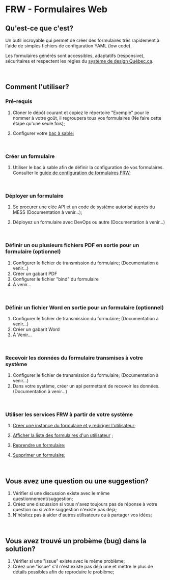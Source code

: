# FRW - Formulaires Web

## Qu'est-ce que c'est?
Un outil incroyable qui permet de créer des formulaires très rapidement à l'aide de simples fichiers de configuration YAML (low code).

Les formulaires générés sont accessibles, adaptatifs (responsive), sécuritaires et respectent les règles du [système de design Québec.ca](https://design.quebec.ca/).


&nbsp;
## Comment l'utiliser?
### Pré-requis

1. Cloner le dépôt courant et copiez le répertoire "Exemple" pour le nommer à votre goût, il regroupera tous vos formulaires (Ne faire cette étape qu'une seule fois);

1. Configurer votre [bac à sable](https://formulaires.it.mtess.gouv.qc.ca/Form/1/P700U/0/N/#p=2);

&nbsp;
### Créer un formulaire
  
1. Utiliser le bac à sable afin de définir la configuration de vos formulaires. Consulter le [guide de configuration de formulaires FRW](https://formulaires.it.mtess.gouv.qc.ca/Form/1/P700U/0/N); 

&nbsp;
### Déployer un formulaire

1. Se procurer une clée API et un code de système autorisé auprès du MESS (Documentation à venir...);
   
1. Déployez un formulaire avec DevOps ou autre (Documentation à venir...)
 
&nbsp;
### Définir un ou plusieurs fichiers PDF en sortie pour un formulaire (optionnel)
1. Configurer le fichier de transmission du formulaire; (Documentation à venir...) 
1. Créer un gabarit PDF 
1. Configurer le fichier "bind" du formulaire
1. À venir...

&nbsp;
### Définir un fichier Word en sortie pour un formulaire (optionnel)
1. Configurer le fichier de transmission du formulaire; (Documentation à venir...) 
1. Créer un gabarit Word 
1. À Venir...

&nbsp;
### Recevoir les données du formulaire transmises à votre système
1. Configurer le fichier de transmission du formulaire; (Documentation à venir...) 
1. Dans votre système, créer un api permettant de recevoir les données. (Documentation à venir...) 

&nbsp;
### Utiliser les services FRW à partir de votre système

1. [Créer une instance du formulaire et y rediriger l'utilisateur](https://github.com/MTESSDev/FRW/blob/main/Documentation/ConnexionAuSysteme.md#cr%C3%A9er-un-formulaire-et-y-rediriger-lutilisateur);
1. [Afficher la liste des formulaires d'un utilisateur](https://github.com/MTESSDev/FRW/blob/main/Documentation/ConnexionAuSysteme.md#afficher-la-liste-des-formulaires-dun-utilisateur) ;
1. [Reprendre un formulaire](https://github.com/MTESSDev/FRW/blob/main/Documentation/ConnexionAuSysteme.md#reprendre-un-formulaire);

1. [Supprimer un formulaire](https://github.com/MTESSDev/FRW/blob/main/Documentation/ConnexionAuSysteme.md#supprimer-un-formulaire);


&nbsp;
## Vous avez une question ou une suggestion?

1. Vérifier si une discussion existe avec le même questionnement/suggestion;
1. Créez une discussion si vous n'avez toujours pas de réponse à votre question ou si votre suggestion n'existe pas déjà;
1. N'hésitez pas à aider d'autres utilisateurs ou à partager vos idées;

&nbsp;
## Vous avez trouvé un probème (bug) dans la solution?

1. Vérifier si une "issue" existe avec le même problème;
1. Créez une "issue" s'il n'est existe pas déjà une et mettre le plus de détails possibles afin de reproduire le problème;
